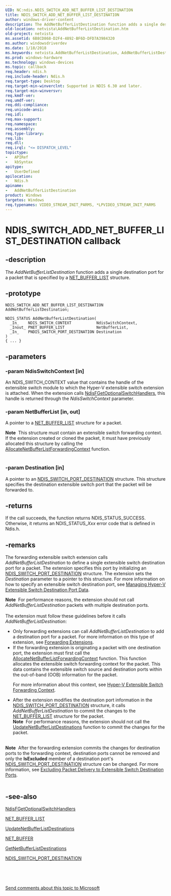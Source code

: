 ```yaml
---
UID: NC:ndis.NDIS_SWITCH_ADD_NET_BUFFER_LIST_DESTINATION
title: NDIS_SWITCH_ADD_NET_BUFFER_LIST_DESTINATION
author: windows-driver-content
description: The AddNetBufferListDestination function adds a single destination port for a packet that is specified by a NET_BUFFER_LIST structure.
old-location: netvista\AddNetBufferListDestination.htm
old-project: netvista
ms.assetid: 6B8CD868-D2F4-4892-BF6D-DFD7A3984320
ms.author: windowsdriverdev
ms.date: 1/18/2018
ms.keywords: netvista.AddNetBufferListDestination, AddNetBufferListDestination callback function [Network Drivers Starting with Windows Vista], AddNetBufferListDestination, NDIS_SWITCH_ADD_NET_BUFFER_LIST_DESTINATION, NDIS_SWITCH_ADD_NET_BUFFER_LIST_DESTINATION, ndis/AddNetBufferListDestination
ms.prod: windows-hardware
ms.technology: windows-devices
ms.topic: callback
req.header: ndis.h
req.include-header: Ndis.h
req.target-type: Desktop
req.target-min-winverclnt: Supported in NDIS 6.30 and later.
req.target-min-winversvr: 
req.kmdf-ver: 
req.umdf-ver: 
req.ddi-compliance: 
req.unicode-ansi: 
req.idl: 
req.max-support: 
req.namespace: 
req.assembly: 
req.type-library: 
req.lib: 
req.dll: 
req.irql: "<= DISPATCH_LEVEL"
topictype:
-	APIRef
-	kbSyntax
apitype:
-	UserDefined
apilocation:
-	Ndis.h
apiname:
-	AddNetBufferListDestination
product: Windows
targetos: Windows
req.typenames: VIDEO_STREAM_INIT_PARMS, *LPVIDEO_STREAM_INIT_PARMS
---
```


# NDIS_SWITCH_ADD_NET_BUFFER_LIST_DESTINATION callback


## -description


The <i>AddNetBufferListDestination</i> function adds a single destination port for a packet that is specified by a <a href="..\ndis\ns-ndis-_net_buffer_list.md">NET_BUFFER_LIST</a> structure.


## -prototype


````
NDIS_SWITCH_ADD_NET_BUFFER_LIST_DESTINATION AddNetBufferListDestination;

NDIS_STATUS AddNetBufferListDestination(
  _In_    NDIS_SWITCH_CONTEXT           NdisSwitchContext,
  _Inout_ PNET_BUFFER_LIST              NetBufferList,
  _In_    PNDIS_SWITCH_PORT_DESTINATION Destination
)
{ ... }
````


## -parameters




### -param NdisSwitchContext [in]

An NDIS_SWITCH_CONTEXT value that contains the handle of the extensible switch module to which the Hyper-V extensible switch extension is attached. When the extension calls <a href="..\ndis\nf-ndis-ndisfgetoptionalswitchhandlers.md">NdisFGetOptionalSwitchHandlers</a>,  this handle is returned through the <i>NdisSwitchContext</i> parameter.


### -param NetBufferList [in, out]

A pointer to a <a href="..\ndis\ns-ndis-_net_buffer_list.md">NET_BUFFER_LIST</a> structure for a packet. 
<div class="alert"><b>Note</b>  This structure must contain  an extensible switch forwarding context. If the extension created or cloned the  packet, it must have previously allocated this structure by calling the <a href="https://msdn.microsoft.com/C8A80DB2-4273-4FBA-82D4-4E8146812B16">AllocateNetBufferListForwardingContext</a> function.</div><div> </div>

### -param Destination [in]

A pointer to an <a href="..\ndis\ns-ndis-_ndis_switch_port_destination.md">NDIS_SWITCH_PORT_DESTINATION</a> structure. This structure specifies the destination extensible switch port that the packet will be forwarded to.


## -returns


If the call succeeds, the function returns NDIS_STATUS_SUCCESS. Otherwise, it returns an NDIS_STATUS_<i>Xxx</i> error code that is defined in Ndis.h.





## -remarks


The forwarding extensible switch extension calls <i>AddNetBufferListDestination</i> to define a single extensible switch destination port for a packet. The extension specifies this port by initializing an   <a href="..\ndis\ns-ndis-_ndis_switch_port_destination.md">NDIS_SWITCH_PORT_DESTINATION</a> structure. The extension sets the <i>Destination</i> parameter to a pointer to this structure. For more information on how to specify an extensible switch destination port, see <a href="https://msdn.microsoft.com/2781E64A-61D6-49A9-AD9B-F6B348560E30">Managing Hyper-V Extensible Switch Destination Port Data</a>.
<div class="alert"><b>Note</b>  For performance reasons, the extension should not call <i>AddNetBufferListDestination</i> packets with multiple destination ports.</div><div> </div>The extension must follow these guidelines before it calls <i>AddNetBufferListDestination</i>:
<ul>
<li>
Only forwarding extensions can call <i>AddNetBufferListDestination</i> to add a destination port for a packet. For more information on this type of extension, see <a href="https://msdn.microsoft.com/7ABBB3F3-66F5-4651-8A5A-94940F3FD82D">Forwarding Extensions</a>.

</li>
<li>
If the forwarding extension is originating a packet with one destination port, the extension must first call the <a href="https://msdn.microsoft.com/C8A80DB2-4273-4FBA-82D4-4E8146812B16">AllocateNetBufferListForwardingContext</a> function. This function allocates the extensible switch forwarding context for the packet. This data contains the extensible switch source and destination ports within the out-of-band (OOB) information for the packet.

For more information about this context, see <a href="https://msdn.microsoft.com/B2BF07B5-FA44-4994-9605-EFF4A0B9179F">Hyper-V Extensible Switch Forwarding Context</a>.

</li>
<li>
After the extension modifies the destination port information in the <a href="..\ndis\ns-ndis-_ndis_switch_port_destination.md">NDIS_SWITCH_PORT_DESTINATION</a> structure, it calls <i>AddNetBufferListDestination</i> to commit the changes to the <a href="..\ndis\ns-ndis-_net_buffer_list.md">NET_BUFFER_LIST</a> structure for the packet.

<div class="alert"><b>Note</b>  For performance reasons, the extension should not call the <a href="https://msdn.microsoft.com/9A740524-0FC1-4585-8059-F678D4777F66">UpdateNetBufferListDestinations</a> function to commit the changes for the packet.
</div>
<div> </div>
</li>
</ul><div class="alert"><b>Note</b>  After the forwarding extension commits the changes for destination ports to the forwarding context, destination ports cannot be removed and only the <b>IsExcluded</b>  member of a destination port's <a href="..\ndis\ns-ndis-_ndis_switch_port_destination.md">NDIS_SWITCH_PORT_DESTINATION</a> structure can be changed. For more information, see <a href="https://msdn.microsoft.com/04BF02A6-360F-482E-A86B-31232AFCB778">Excluding Packet Delivery to Extensible Switch Destination Ports</a>.</div><div> </div>


## -see-also

<a href="..\ndis\nf-ndis-ndisfgetoptionalswitchhandlers.md">NdisFGetOptionalSwitchHandlers</a>

<a href="..\ndis\ns-ndis-_net_buffer_list.md">NET_BUFFER_LIST</a>

<a href="https://msdn.microsoft.com/9A740524-0FC1-4585-8059-F678D4777F66">UpdateNetBufferListDestinations</a>

<a href="..\ndis\ns-ndis-_net_buffer.md">NET_BUFFER</a>

<a href="https://msdn.microsoft.com/55B5C0B4-5359-410B-9110-79EDDBA3010C">GetNetBufferListDestinations</a>

<a href="..\ndis\ns-ndis-_ndis_switch_port_destination.md">NDIS_SWITCH_PORT_DESTINATION</a>

<b></b>

 

 

<a href="mailto:wsddocfb@microsoft.com?subject=Documentation%20feedback [netvista\netvista]:%20NDIS_SWITCH_ADD_NET_BUFFER_LIST_DESTINATION callback function%20 RELEASE:%20(1/18/2018)&amp;body=%0A%0APRIVACY STATEMENT%0A%0AWe use your feedback to improve the documentation. We don't use your email address for any other purpose, and we'll remove your email address from our system after the issue that you're reporting is fixed. While we're working to fix this issue, we might send you an email message to ask for more info. Later, we might also send you an email message to let you know that we've addressed your feedback.%0A%0AFor more info about Microsoft's privacy policy, see http://privacy.microsoft.com/en-us/default.aspx." title="Send comments about this topic to Microsoft">Send comments about this topic to Microsoft</a>


